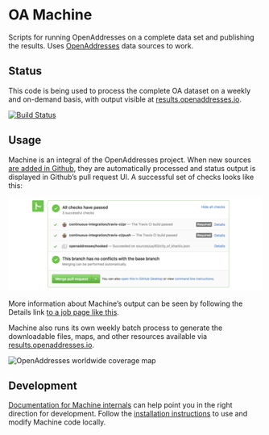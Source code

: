 <p align="center">
    <h1>OA Machine</h1>
</p>

Scripts for running OpenAddresses on a complete data set and publishing
the results. Uses [OpenAddresses](https://github.com/openaddresses/openaddresses)
data sources to work.

Status
------

This code is being used to process the complete OA dataset on a weekly and on-demand
basis, with output visible at [results.openaddresses.io](https://results.openaddresses.io).

[![Build Status](https://travis-ci.org/openaddresses/machine.svg?branch=master)](https://travis-ci.org/openaddresses/machine/branches)

Usage
-----

Machine is an integral of the OpenAddresses project. When new sources
[are added in Github](https://github.com/openaddresses/openaddresses#contributing-addresses),
they are automatically processed and status output is displayed in Github’s
pull request UI. A successful set of checks looks like this:

![Github status display](docs/github-status.png)

More information about Machine’s output can be seen by following the Details link
[to a job page like this](http://results.openaddresses.io/jobs/b044ce9c-caa0-46fb-a7e4-842beeae3f52).

Machine also runs its own weekly batch process to generate the downloadable
files, maps, and other resources available via [results.openaddresses.io](https://results.openaddresses.io).

![OpenAddresses worldwide coverage map](https://s3.amazonaws.com/data.openaddresses.io/render-world.png)

Development
-----------

[Documentation for Machine internals](docs/README.md) can help point you in the
right direction for development. Follow the [installation instructions](docs/install.md)
to use and modify Machine code locally.
